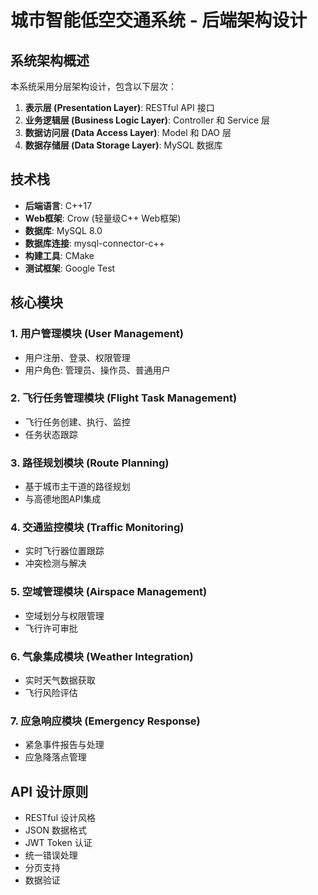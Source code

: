 # 城市智能低空交通系统 - 后端架构设计

## 系统架构概述

本系统采用分层架构设计，包含以下层次：

1. **表示层 (Presentation Layer)**: RESTful API 接口
2. **业务逻辑层 (Business Logic Layer)**: Controller 和 Service 层
3. **数据访问层 (Data Access Layer)**: Model 和 DAO 层
4. **数据存储层 (Data Storage Layer)**: MySQL 数据库

## 技术栈

- **后端语言**: C++17
- **Web框架**: Crow (轻量级C++ Web框架)
- **数据库**: MySQL 8.0
- **数据库连接**: mysql-connector-c++
- **构建工具**: CMake
- **测试框架**: Google Test

## 核心模块

### 1. 用户管理模块 (User Management)
- 用户注册、登录、权限管理
- 用户角色: 管理员、操作员、普通用户

### 2. 飞行任务管理模块 (Flight Task Management)
- 飞行任务创建、执行、监控
- 任务状态跟踪

### 3. 路径规划模块 (Route Planning)
- 基于城市主干道的路径规划
- 与高德地图API集成

### 4. 交通监控模块 (Traffic Monitoring)
- 实时飞行器位置跟踪
- 冲突检测与解决

### 5. 空域管理模块 (Airspace Management)
- 空域划分与权限管理
- 飞行许可审批

### 6. 气象集成模块 (Weather Integration)
- 实时天气数据获取
- 飞行风险评估

### 7. 应急响应模块 (Emergency Response)
- 紧急事件报告与处理
- 应急降落点管理

## API 设计原则

- RESTful 设计风格
- JSON 数据格式
- JWT Token 认证
- 统一错误处理
- 分页支持
- 数据验证
